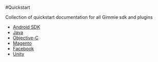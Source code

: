#Quickstart

Collection of quickstart documentation for all Gimmie sdk and plugins

- [Android SDK](android.md)
- [Java](java.md)
- [Objective-C](objective-c.md)
- [Magento](magento.md)
- [Facebook](facebook.md)
- [Unity](unity.md)

